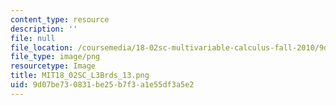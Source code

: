 ```yaml
---
content_type: resource
description: ''
file: null
file_location: /coursemedia/18-02sc-multivariable-calculus-fall-2010/9d07be730831be25b7f3a1e55df3a5e2_MIT18_02SC_L3Brds_13.png
file_type: image/png
resourcetype: Image
title: MIT18_02SC_L3Brds_13.png
uid: 9d07be73-0831-be25-b7f3-a1e55df3a5e2
---
```

